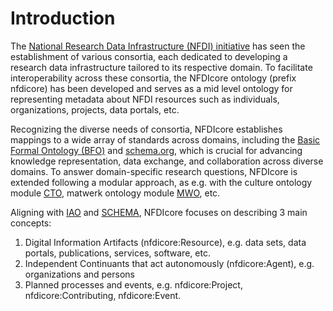 # Introduction

The [National Research Data Infrastructure (NFDI) initiative](https://www.nfdi.de/) has seen the establishment of various consortia, each dedicated to developing a research data infrastructure tailored to its respective domain. To facilitate interoperability across these consortia, the NFDIcore ontology (prefix nfdicore) has been developed and serves as a mid level ontology for representing metadata about NFDI resources such as individuals, organizations, projects, data portals, etc.  

Recognizing the diverse needs of consortia, NFDIcore establishes mappings to a wide array of standards across domains, including the [Basic Formal Ontology (BFO)](https://basic-formal-ontology.org/) and [schema.org](https://schema.org/), which is crucial for advancing knowledge representation, data exchange, and collaboration across diverse domains. To answer domain-specific research questions, NFDIcore is extended following a modular approach, as e.g. with the culture ontology module [CTO](https://gitlab.rlp.net/adwmainz/nfdi4culture/knowledge-graph/culture-ontology), matwerk ontology module [MWO](https://git.rwth-aachen.de/nfdi-matwerk/ta-oms/mwo), etc.

Aligning with [IAO](https://github.com/information-artifact-ontology/IAO) and [SCHEMA](https://schema.org/), NFDIcore focuses on describing 3 main concepts:
1. Digital Information Artifacts (nfdicore:Resource), e.g. data sets, data portals, publications, services, software, etc. 
2. Independent Continuants that act autonomously (nfdicore:Agent), e.g. organizations and persons
3. Planned processes and events, e.g. nfdicore:Project, nfdicore:Contributing, nfdicore:Event.

